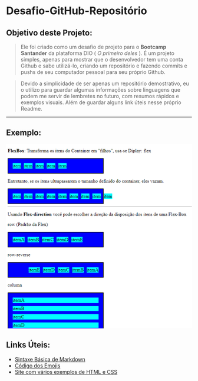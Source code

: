 # Desafio-GitHub-Repositório

## Objetivo deste Projeto:

>Ele foi criado como um desafio de projeto para o **Bootcamp Santander** da plataforma DIO ( *O primeiro deles* ). É um projeto simples, apenas para mostrar que o desenvolvedor tem uma conta Github e sabe utilizá-lo, criando um repositório e fazendo commits e pushs de seu computador pessoal para seu próprio Github.

>Devido a simplicidade de ser apenas um repositório demostrativo, eu o utilizo para guardar algumas informações sobre linguagens que podem me servir de lembretes no futuro, com resumos rápidos e exemplos visuais. Além de guardar alguns link úteis nesse próprio Readme.

<hr>

## Exemplo:

<img src="Flex.png"/>

## Links Úteis:

- [Sintaxe Básica de Markdown](https://www.markdownguide.org/)
- [Código dos Emojis](https://emojiterra.com/pt/pc/)
- [Site com vários exemplos de HTML e CSS](https://www.w3schools.com/)




